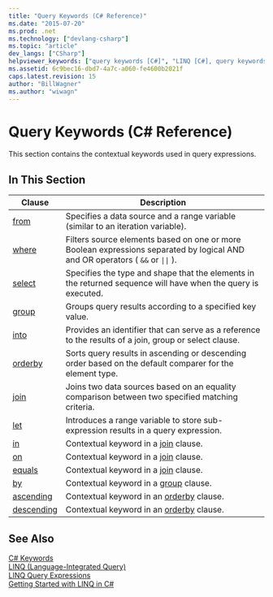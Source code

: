 ```yaml
---
title: "Query Keywords (C# Reference)"
ms.date: "2015-07-20"
ms.prod: .net
ms.technology: ["devlang-csharp"]
ms.topic: "article"
dev_langs: ["CSharp"]
helpviewer_keywords: ["query keywords [C#]", "LINQ [C#], query keywords"]
ms.assetid: 6c9bec16-dbd7-4a7c-a060-fe4600b2021f
caps.latest.revision: 15
author: "BillWagner"
ms.author: "wiwagn"
---
```

# Query Keywords (C# Reference)
This section contains the contextual keywords used in query expressions.  
  
## In This Section  
  
|Clause|Description|  
|------------|-----------------|  
|[from](../../../csharp/language-reference/keywords/from-clause.md)|Specifies a data source and a range variable (similar to an iteration variable).|  
|[where](../../../csharp/language-reference/keywords/where-clause.md)|Filters source elements based on one or more Boolean expressions separated by logical AND and OR operators ( `&&` or <code>&#124;&#124;</code> ).|  
|[select](../../../csharp/language-reference/keywords/select-clause.md)|Specifies the type and shape that the elements in the returned sequence will have when the query is executed.|  
|[group](../../../csharp/language-reference/keywords/group-clause.md)|Groups query results according to a specified key value.|  
|[into](../../../csharp/language-reference/keywords/into.md)|Provides an identifier that can serve as a reference to the results of a join, group or select clause.|  
|[orderby](../../../csharp/language-reference/keywords/orderby-clause.md)|Sorts query results in ascending or descending order based on the default comparer for the element type.|  
|[join](../../../csharp/language-reference/keywords/join-clause.md)|Joins two data sources based on an equality comparison between two specified matching criteria.|  
|[let](../../../csharp/language-reference/keywords/let-clause.md)|Introduces a range variable to store sub-expression results in a query expression.|  
|[in](../../../csharp/language-reference/keywords/in.md)|Contextual keyword in a [join](../../../csharp/language-reference/keywords/join-clause.md) clause.|  
|[on](../../../csharp/language-reference/keywords/on.md)|Contextual keyword in a [join](../../../csharp/language-reference/keywords/join-clause.md) clause.|  
|[equals](../../../csharp/language-reference/keywords/equals.md)|Contextual keyword in a [join](../../../csharp/language-reference/keywords/join-clause.md) clause.|  
|[by](../../../csharp/language-reference/keywords/by.md)|Contextual keyword in a [group](../../../csharp/language-reference/keywords/group-clause.md) clause.|  
|[ascending](../../../csharp/language-reference/keywords/ascending.md)|Contextual keyword in an [orderby](../../../csharp/language-reference/keywords/orderby-clause.md) clause.|  
|[descending](../../../csharp/language-reference/keywords/descending.md)|Contextual keyword in an [orderby](../../../csharp/language-reference/keywords/orderby-clause.md) clause.|  
  
## See Also  
 [C# Keywords](../../../csharp/language-reference/keywords/index.md)   
 [LINQ (Language-Integrated Query)](http://msdn.microsoft.com/library/a73c4aec-5d15-4e98-b962-1274021ea93d)   
 [LINQ Query Expressions](../../../csharp/programming-guide/linq-query-expressions/index.md)   
 [Getting Started with LINQ in C#](../../../csharp/programming-guide/concepts/linq/getting-started-with-linq.md)

